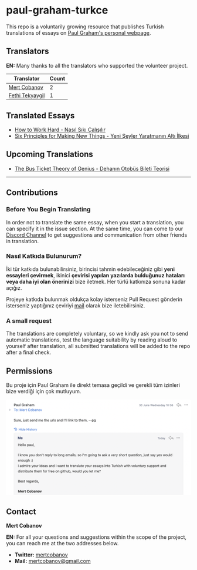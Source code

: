
# paul-graham-turkce

This repo is a voluntarily growing resource that publishes Turkish translations of essays on [Paul Graham's personal webpage](http://paulgraham.com/articles.html).

## Translators
**EN:** Many thanks to all the translators who supported the volunteer project.

| Translator | Count |
|-|-|
|[Mert Cobanov](https://github.com/cobanov/)| 2 |
|[Fethi Tekyaygil](https://github.com/TekyaygilFethi)|1|

## Translated Essays 
- [How to Work Hard - Nasıl Sıkı Çalışılır](articles/how-to-work-hard.md)
- [Six Principles for Making New Things - Yeni Şeyler Yaratmanın Altı İlkesi](articles/six-principles-for-making-new-thins.md)

## Upcoming Translations
- [The Bus Ticket Theory of Genius - Dehanın Otobüs Bileti Teorisi](http://paulgraham.com/genius.html)

---

## Contributions


### Before You Begin Translating 

In order not to translate the same essay, when you start a translation, you can specify it in the issue section. At the same time, you can come to our [Discord Channel](https://discord.gg/PY7DwAArwU) to get suggestions and communication from other friends in translation.


### Nasıl Katkıda Bulunurum?
İki tür katkıda bulunabilirsiniz, birincisi tahmin edebileceğiniz gibi **yeni essayleri çevirmek**, ikinici **çevirisi yapılan yazılarda bulduğunuz hataları veya daha iyi olan önerinizi** bize iletmek. Her türlü katkınıza sonuna kadar açığız. 

Projeye katkıda bulunmak oldukça kolay isterseniz Pull Request gönderin isterseniz yaptığınız çeviriyi [mail](mailto:mertcobanov@gmail.com) olarak bize iletebilirsiniz. 

### A small request 
The translations are completely voluntary, so we kindly ask you not to send automatic translations, test the language suitability by reading aloud to yourself after translation, all submitted translations will be added to the repo after a final check.


## Permissions
Bu proje için Paul Graham ile direkt temasa geçildi ve gerekli tüm izinleri bize verdiği için çok mutluyum.

<img src="assets/paul.png" alt="drawing" width="650"/>


## Contact
**Mert Cobanov**

**EN:** For all your questions and suggestions within the scope of the project, you can reach me at the two addresses below.


- **Twitter:** [mertcobanov](https://twitter.com/mertcobanov)
- **Mail:** [mertcobanov@gmail.com](mailto:mertcobanov@gmail.com)

